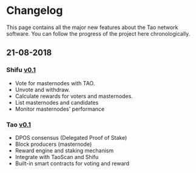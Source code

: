 # Changelog
This page contains all the major new features about the Tao network software. 
You can follow the progress of the project here chronologically.

## 21-08-2018
### Shifu [v0.1](https://github.com/Tao-Network/shifu/releases/tag/v0.1.0-alpha)
- Vote for masternodes with TAO.
- Unvote and withdraw.
- Calculate rewards for voters and masternodes.
- List masternodes and candidates
- Monitor masternodes' performance

### Tao [v0.1](https://github.com/Tao-Network/tao2/releases/tag/v0.1.0)
- DPOS consensus (Delegated Proof of Stake)
- Block producers (masternode)
- Reward engine and staking mechanism
- Integrate with TaoScan and Shifu
- Built-in smart contracts for voting and reward

